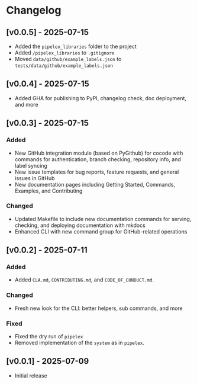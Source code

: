 # Changelog

## [v0.0.5] - 2025-07-15

- Added the `pipelex_libraries` folder to the project
- Added `/pipelex_libraries` to `.gitignore`
- Moved `data/github/example_labels.json` to `tests/data/github/example_labels.json`

## [v0.0.4] - 2025-07-15

- Added GHA for publishing to PyPI, changelog check, doc deployment, and more

## [v0.0.3] - 2025-07-15

### Added
- New GitHub integration module (based on PyGithub) for cocode with commands for authentication, branch checking, repository info, and label syncing
- New issue templates for bug reports, feature requests, and general issues in GitHub
- New documentation pages including Getting Started, Commands, Examples, and Contributing

### Changed
- Updated Makefile to include new documentation commands for serving, checking, and deploying documentation with mkdocs
- Enhanced CLI with new command group for GitHub-related operations

## [v0.0.2] - 2025-07-11

### Added
- Added `CLA.md`, `CONTRIBUTING.md`, and `CODE_OF_CONDUCT.md`.

### Changed
- Fresh new look for the CLI: better helpers, sub commands, and more

### Fixed
- Fixed the dry run of `pipelex`
- Removed implementation of the `system` as in `pipelex`.

## [v0.0.1] - 2025-07-09

- Initial release
